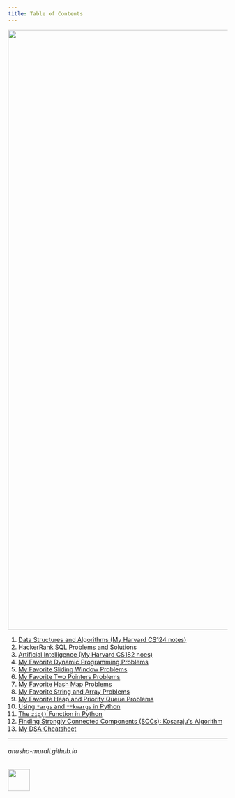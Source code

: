 ```yaml
---
title: Table of Contents
---
```


<p align="center">
<img width="1372" alt="toc" src="https://github.com/user-attachments/assets/9a96f514-33f9-4136-95bb-7ee88a4928e9" />
</p>

1. [Data Structures and Algorithms (My Harvard CS124 notes)](./CS124/cs124.md)
2. [HackerRank SQL Problems and Solutions](./SQL/problems.md)
3. [Artificial Intelligence (My Harvard CS182 noes)](./CS182/cs182.md)
4. [My Favorite Dynamic Programming Problems](./DP/problems.md)
5. [My Favorite Sliding Window Problems](./SlidingWindows/problems.md)
6. [My Favorite Two Pointers Problems](./TwoPointers/problems.md)
7. [My Favorite Hash Map Problems](./HashMap/problems.md)
8. [My Favorite String and Array Problems](./STRINGS/problems.md)
9. [My Favorite Heap and Priority Queue Problems](./HEAP_PQ/problems.md)
10. [Using `*args` and `**kwargs` in Python](./MISC/asterisk.md)
11. [The `zip()` Function in Python](./MISC/zip.md)
12. [Finding Strongly Connected Components (SCCs): Kosaraju's Algorithm](./MISC/kosaraju.md)
13. [My DSA Cheatsheet](./CS124/cs124_cheatsheet.md)


* * *
###### anusha-murali.github.io

<img src="https://github.com/anusha-murali/anusha-murali.github.io/assets/111596338/639243aa-2857-4595-a65a-7852762bb002" width="50" height="50"/>
